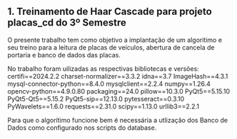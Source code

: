 ## 1. Treinamento de Haar Cascade para projeto placas_cd do 3º Semestre

O presente trabalho tem como objetivo a implantação de um algoritimo e seu treino para a leitura de placas de veículos, abertura de cancela de portaria e banco de dados das placas.

No trabalho foram uilizadas as respectivas bibliotecas e versões:
﻿certifi==2024.2.2
charset-normalizer==3.3.2
idna==3.7
ImageHash==4.3.1
mysql-connector-python==8.4.0
mysqlclient==2.2.4
numpy==1.26.4
opencv-python==4.9.0.80
packaging==24.0
pillow==10.3.0
PyQt5==5.15.10
PyQt5-Qt5==5.15.2
PyQt5-sip==12.13.0
pytesseract==0.3.10
PyWavelets==1.6.0
requests==2.31.0
scipy==1.13.0
urllib3==2.2.1

Para que o algorítimo funcione bem é necessária a utlização dos Banco de Dados como configurado nos scripts do database.
